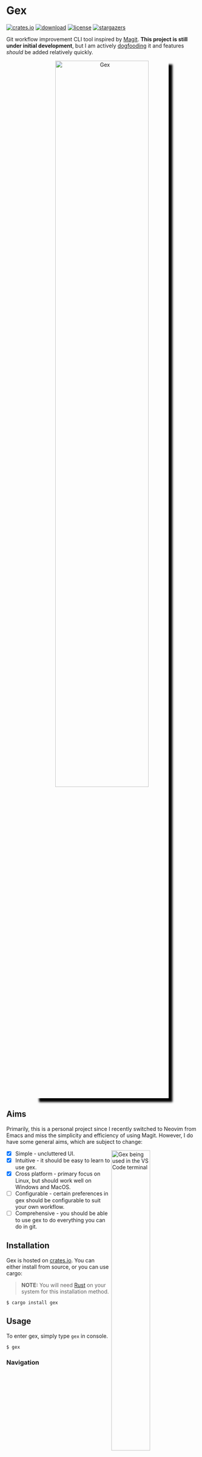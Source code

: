 # Gex

[![crates.io](https://img.shields.io/crates/v/gex)](https://crates.io/crates/gex)
[![download](https://img.shields.io/crates/d/gex)](https://crates.io/crates/gex)
[![license](https://img.shields.io/crates/l/gex)](https://crates.io/crates/gex)
[![stargazers](https://img.shields.io/github/stars/Piturnah/gex?style=social)](https://github.com/Piturnah/gex/stargazers)

Git workflow improvement CLI tool inspired by [Magit](https://github.com/magit/magit). **This project is still under initial development**, but I am actively [dogfooding](https://en.wikipedia.org/wiki/Eating_your_own_dog_food) it and features *should* be added relatively quickly.

<p align="center">
  <img width="70%" style="box-shadow: 10px 10px 5px black" src="https://user-images.githubusercontent.com/20472367/184849679-31b7d919-af1a-4f2d-a614-50a3637a8df4.png" alt="Gex">
</p>

## Aims

Primarily, this is a personal project since I recently switched to Neovim from Emacs and miss the simplicity and efficiency of using Magit. However, I do have some general aims, which are subject to change:

<img align="right" width="45%" src="https://user-images.githubusercontent.com/20472367/184855127-303c5f77-a9b4-44a6-9d88-9ce0884bb69e.png" alt="Gex being used in the VS Code terminal" href="https://user-images.githubusercontent.com/20472367/184855127-303c5f77-a9b4-44a6-9d88-9ce0884bb69e.png">

- [x] Simple - uncluttered UI.
- [x] Intuitive - it should be easy to learn to use gex.
- [x] Cross platform - primary focus on Linux, but should work well on Windows and MacOS.
- [ ] Configurable - certain preferences in gex should be configurable to suit your own workflow.
- [ ] Comprehensive - you should be able to use gex to do everything you can do in git.

## Installation

Gex is hosted on [crates.io](https://crates.io/crates/gex). You can either install from source, or you can use cargo:

> **NOTE:** You will need [Rust](https://www.rust-lang.org/) on your system for this installation method.

```console
$ cargo install gex
```

## Usage

To enter gex, simply type `gex` in console.

```console
$ gex
```

### Navigation

| Key                            | Action      |
| ------------------------------ | ---------   |
| <kbd>j</kbd> / <kbd>Down</kbd> | Move down   |
| <kbd>k</kbd> / <kbd>Up</kbd>   | Move up     |
| <kbd>Tab</kbd>                 | Expand item |

### Git actions

| Key          | Action            |
| ------------ | ----------------- |
| <kbd>s</kbd> | stage item        |
| <kbd>S</kbd> | stage all items   |
| <kbd>u</kbd> | unstage item      |
| <kbd>U</kbd> | unstage all items |
| <kbd>F</kbd> | pull from remote  |
| <kbd>c</kbd> | commit\*          |

\* uses default editor configured with git

### Gex actions

| Key          | Action            |
| ------------ | ----------------- |
| <kbd>b</kbd> | enter branch mode |
| <kbd>r</kbd> | refresh           |
| <kbd>q</kbd> | quit gex          |

### Branch mode

| Key                                 | Action              |
| ----------------------------------- | ------------------- |
| <kbd>b</kbd>                        | checkout new branch |
| <kbd>Space</kbd> / <kbd>Enter</kbd> | checkout branch     |
| <kbd>Esc</kbd>                      | exit branch mode    |

## License

This project is dual-licensed under either:

- MIT License ([LICENSE-MIT](LICENSE-MIT) or [http://opensource.org/licenses/MIT](http://opensource.org/licenses/MIT))
- Apache License, Version 2.0 ([LICENSE-APACHE](LICENSE-APACHE) or [http://www.apache.org/licenses/LICENSE-2.0](http://www.apache.org/licenses/LICENSE-2.0))

at your option.

## Contributing

If you want to contribute to gex, thank you so much! If you find a bug or want a new feature, please open an [issue](https://github.com/Piturnah/gex/issues) or submit a PR! I am happy to review and merge PRs.

Unless you explicitly state otherwise, any contribution intentionally submitted for inclusion in the work by you, as defined in the Apache-2.0 license, shall be dual licensed as above, without any additional terms or conditions.
